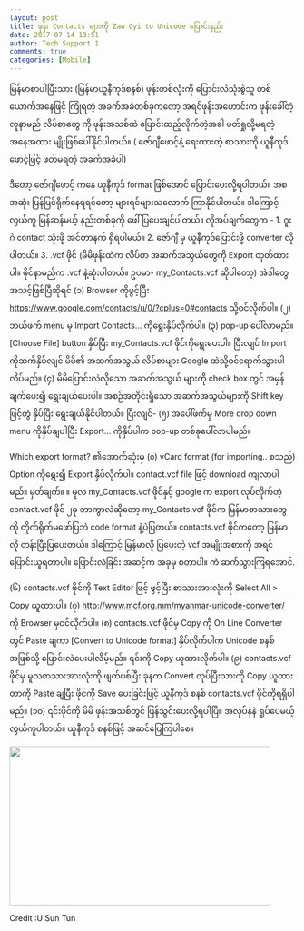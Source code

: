 ```yaml
---
layout: post
title: ဖုန်း Contacts များကို Zaw Gyi to Unicode ပြောင်းနည်း
date: 2017-07-14 13:51
author: Tech Support 1
comments: true
categories: [Mobile]
---
```

<p class=" _c_o_nvert_ i_am_zawgyi">မြန်မာစာပါပြီးသား (မြန်မာယူနီကုဒ်စနစ်) ဖုန်းတစ်လုံးကို ပြောင်းလဲသုံးစွဲသူ တစ်ယောက်အနေဖြင့် ကြုံရတဲ့ အခက်အခဲတစ်ခုကတော့ အရင်ဖုန်းအဟောင်းက ဖုန်းခေါ်တဲ့ လူနာမည် လိပ်စာတွေ ကို ဖုန်းအသစ်ထဲ ပြောင်းထည့်လိုက်တဲ့အခါ ဖတ်ရှုလို့မရတဲ့ အနေအထား မျိုးဖြစ်ပေါ်နိုင်ပါတယ်။ ( ဇော်ဂျီဖောင့်နဲ့ ရေးထားတဲ့ စာသားကို ယူနီကုဒ်ဖောင့်ဖြင့် ဖတ်မရတဲ့ အခက်အခဲပါ)</p>
ဒီတော့ ဇော်ဂျီဖောင့် ကနေ ယူနီကုဒ် format ဖြစ်အောင် ပြောင်းပေးလို့ရပါတယ်။ အစအဆုံး ပြန်ပြင်ရိုက်နေရ<span class="text_exposed_show">ရင်တော့ များရင်များသလောက် ကြာနိုင်ပါတယ်။ ဒါကြောင့် လွယ်ကူ မြန်ဆန်မယ့် နည်းတစ်ခုကို ဖေါ်ပြပေးချင်ပါတယ်။
လိုအပ်ချက်တွေက -
1. ဂူးဂဲ contact သုံးဖို့ အင်တာနက် ရှိရပါမယ်။
2. ဇော်ဂျီ မှ ယူနီကုဒ်ပြောင်းဖို့ converter လိုပါတယ်။
3. .vcf ဖိုင် (မိမိဖုန်းထဲက လိပ်စာ အဆက်အသွယ်တွေကို Export ထုတ်ထားပါ။ ဖိုင်နာမည်က .vcf နဲ့ဆုံးပါတယ်။ ဥပမာ- my_Contacts.vcf ဆိုပါတော့)
အဲဒါတွေ အသင့်ဖြစ်ပြီဆိုရင်
(၁) Browser ကိုဖွင့်ပြီး <a href="https://www.google.com/contacts/u/0/?cplus=0#contacts" target="_blank" rel="nofollow noopener noreferrer">https://www.google.com/contacts/u/0/?cplus=0#contacts</a> သို့ဝင်လိုက်ပါ။
(၂) ဘယ်ဖက် menu မှ Import Contacts… ကိုရွေးနှိပ်လိုက်ပါ။
(၃) pop-up ပေါ်လာမည်။ [Choose File] button နှိပ်ပြီး my_Contacts.vcf ဖိုင်ကိုရွေးပေးပါ။ ပြီးလျင် Import ကိုဆက်နှိပ်လျင် မိမိ၏ အဆက်အသွယ် လိပ်စာများ Google ထဲသို့ဝင်ရောက်သွားပါလိပ်မည်။
(၄) မိမိပြောင်းလဲလိုသော အဆက်အသွယ် များကို check box တွင် အမှန်ချက်ပေး၍ ရွေးချယ်ပေးပါ။ အစဉ်အတိုင်းရှိသော အဆက်အသွယ်များကို Shift key ဖြင့်တွဲ နှိပ်ပြီး ရွေးချယ်နိုင်ပါတယ်။ ပြီးလျင်-
(၅) အပေါ်ဖက်မှ More drop down menu ကိုနှိပ်ချပါပြီး Export… ကိုနှိပ်ပါက pop-up တစ်ခုပေါ်လာပါမည်။ </span>
<div class="text_exposed_show">
<p class=" _c_o_nvert_ i_am_zawgyi">Which export format? ၏အောက်ဆုံးမှ (o) vCard format (for importing.. စသည်) Option ကိုရွေး၍ Export နှိပ်လိုက်ပါ။ contact.vcf file ဖြင့် download ကျလာပါမည်။
မှတ်ချက်။ ။ မူလ my_Contacts.vcf ဖိုင်နှင့် google က export လုပ်လိုက်တဲ့ contact.vcf ဖိုင် ၂ခု ဘာကွာလဲဆိုတော့ my_Contacts.vcf ဖိုင်က မြန်မာစာသားတွေကို တိုက်ရိုက်မဖော်ပြဘဲ code format နဲ့ပဲပြတယ်။ contacts.vcf ဖိုင်ကတော့ မြန်မာလို တန်းပြီးပြပေးတယ်။ ဒါကြောင့် မြန်မာလို ပြပေးတဲ့ vcf အမျိုးအစားကို အရင် ပြောင်းယူရတာပါ။ ပြောင်းလဲခြင်း အဆင့်က အခုမှ စတာပါ။ ကဲ ဆက်သွားကြရအောင်.</p>
<p class=" _c_o_nvert_ i_am_zawgyi">(၆) contacts.vcf ဖိုင်ကို Text Editor ဖြင့် ဖွင့်ပြီး စာသားအားလုံးကို Select All &gt; Copy ယူထားပါ။
(၇) <a href="http://www.mcf.org.mm/myanmar-unicode-converter/" target="_blank" rel="nofollow noopener noreferrer">http://www.mcf.org.mm/myanmar-unicode-converter/</a> ကို Browser မှဝင်လိုက်ပါ။
(၈) contacts.vcf ဖိုင်မှ Copy ကို On Line Converter တွင် Paste ချကာ [Convert to Unicode format] နှိပ်လိုက်ပါက Unicode စနစ်အဖြစ်သို့ ပြောင်းလဲပေးပါလိမ့်မည်။ ၎င်းကို Copy ယူထားလိုက်ပါ။
(၉) contacts.vcf ဖိုင်မှ မူလစာသားအားလုံးကို ဖျက်ပစ်ပြီး ခုနက Convert လုပ်ပြီးသားကို Copy ယူထားတာကို Paste ချပြီး ဖိုင်ကို Save ပေးခြင်းဖြင့် ယူနီကုဒ် စနစ် contacts.vcf ဖိုင်ကိုရရှိပါမည်။
(၁၀) ၎င်းဖိုင်ကို မိမိ ဖုန်းအသစ်တွင် ပြန်သွင်းပေးလို့ရပါပြီ။
အလုပ်နဲနဲ ရှုပ်ပေမယ့် လွယ်ကူပါတယ်။ ယူနီကုဒ် စနစ်ဖြင့် အဆင်ပြေကြပါစေ။</p>
<p class=" _c_o_nvert_ i_am_zawgyi"></p>

</div>
<img class="aligncenter size-full wp-image-1128" src="http://localhost/wordpress/wp-content/uploads/2016/12/15541572_1655618921397959_5584478628240849047_n.png" alt="" width="460" height="280" />

Credit :U Sun Tun
